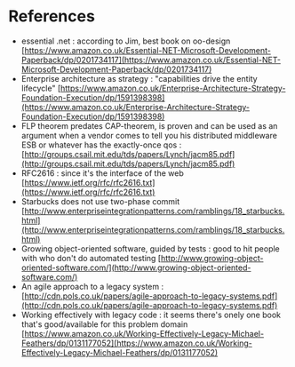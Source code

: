 # References 

* essential .net : according to Jim, best book on oo-design [https://www.amazon.co.uk/Essential-NET-Microsoft-Development-Paperback/dp/0201734117](https://www.amazon.co.uk/Essential-NET-Microsoft-Development-Paperback/dp/0201734117)
* Enterprise architecture as strategy : "capabilities drive the entity lifecycle" [https://www.amazon.co.uk/Enterprise-Architecture-Strategy-Foundation-Execution/dp/1591398398](https://www.amazon.co.uk/Enterprise-Architecture-Strategy-Foundation-Execution/dp/1591398398)
* FLP theorem predates CAP-theorem, is proven and can be used as an argument when a vendor comes to tell you his distributed middleware ESB or whatever has the exactly-once qos : [http://groups.csail.mit.edu/tds/papers/Lynch/jacm85.pdf](http://groups.csail.mit.edu/tds/papers/Lynch/jacm85.pdf)
* RFC2616 : since it's the interface of the web [https://www.ietf.org/rfc/rfc2616.txt](https://www.ietf.org/rfc/rfc2616.txt)
* Starbucks does not use two-phase commit [http://www.enterpriseintegrationpatterns.com/ramblings/18_starbucks.html](http://www.enterpriseintegrationpatterns.com/ramblings/18_starbucks.html)
* Growing object-oriented software, guided by tests : good to hit people with who don't do automated testing [http://www.growing-object-oriented-software.com/](http://www.growing-object-oriented-software.com/)
* An agile approach to a legacy system : [http://cdn.pols.co.uk/papers/agile-approach-to-legacy-systems.pdf](http://cdn.pols.co.uk/papers/agile-approach-to-legacy-systems.pdf)
* Working effectively with legacy code : it seems there's onely one book that's good/available for this problem domain [https://www.amazon.co.uk/Working-Effectively-Legacy-Michael-Feathers/dp/0131177052](https://www.amazon.co.uk/Working-Effectively-Legacy-Michael-Feathers/dp/0131177052)

